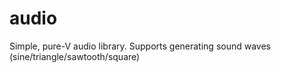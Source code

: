 # audio
Simple, pure-V audio library. Supports generating sound waves (sine/triangle/sawtooth/square)
